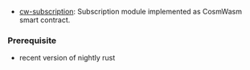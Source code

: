 - [cw-subscription](cw-subscription): Subscription module implemented as CosmWasm smart contract.

### Prerequisite

- recent version of nightly rust
